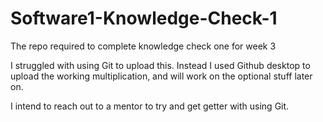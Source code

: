 # Software1-Knowledge-Check-1
The repo required to complete knowledge check one for week 3


I struggled with using Git to upload this. Instead I used Github desktop to upload the working multiplication, and will work on the optional stuff later on.

I intend to reach out to a mentor to try and get getter with using Git.
